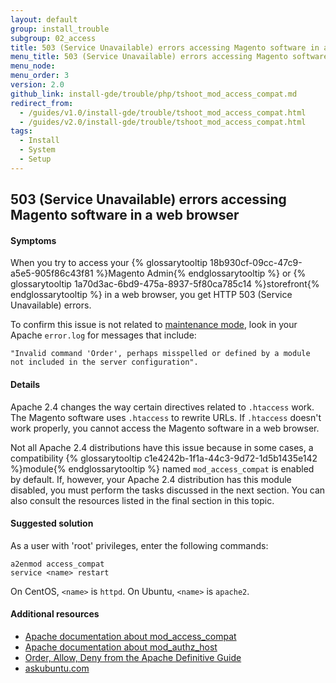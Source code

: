 ```yaml
---
layout: default
group: install_trouble
subgroup: 02_access
title: 503 (Service Unavailable) errors accessing Magento software in a web browser
menu_title: 503 (Service Unavailable) errors accessing Magento software in a web browser
menu_node:
menu_order: 3
version: 2.0
github_link: install-gde/trouble/php/tshoot_mod_access_compat.md
redirect_from:
  - /guides/v1.0/install-gde/trouble/tshoot_mod_access_compat.html
  - /guides/v2.0/install-gde/trouble/tshoot_mod_access_compat.html
tags:
  - Install
  - System
  - Setup
---
```



<h2 id="trouble-install-depend">503 (Service Unavailable) errors accessing Magento software in a web browser</h2>

#### Symptoms

When you try to access your {% glossarytooltip 18b930cf-09cc-47c9-a5e5-905f86c43f81 %}Magento Admin{% endglossarytooltip %} or {% glossarytooltip 1a70d3ac-6bd9-475a-8937-5f80ca785c14 %}storefront{% endglossarytooltip %} in a web browser, you get HTTP 503 (Service Unavailable) errors.

To confirm this issue is not related to <a href="{{page.baseurl}}install-gde/install/cli/install-cli-subcommands.html#instgde-cli-maint-configphp">maintenance mode</a>, look in your Apache `error.log` for messages that include:

	"Invalid command 'Order', perhaps misspelled or defined by a module not included in the server configuration". 

#### Details

Apache 2.4 changes the way certain directives related to `.htaccess` work. The Magento software uses `.htaccess` to rewrite URLs. If `.htaccess` doesn't work properly, you cannot access the Magento software in a web browser.

Not all Apache 2.4 distributions have this issue because in some cases, a compatibility {% glossarytooltip c1e4242b-1f1a-44c3-9d72-1d5b1435e142 %}module{% endglossarytooltip %} named `mod_access_compat` is enabled by default. If, however, your Apache 2.4 distribution has this module disabled, you must perform the tasks discussed in the next section. You can also consult the resources listed in the final section in this topic.

#### Suggested solution
As a user with 'root' privileges, enter the following commands:

	a2enmod access_compat
	service <name> restart

On CentOS, `<name>` is `httpd`. On Ubuntu, `<name>` is `apache2`.

#### Additional resources

*	<a href="http://httpd.apache.org/docs/current/mod/mod_access_compat.html" target="_blank">Apache documentation about mod_access_compat</a>
*	<a href="http://httpd.apache.org/docs/current/mod/mod_authz_host.html" target="_blank">Apache documentation about mod_authz_host</a>
*	<a href="http://docstore.mik.ua/orelly/linux/apache/ch05_06.htm" target="_blank">Order, Allow, Deny from the Apache Definitive Guide</a>
*	<a href="http://askubuntu.com/questions/335228/changes-in-apache-config-between-12-04-2-and-12-04-3-lts" target="_blank">askubuntu.com</a>
